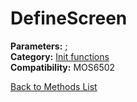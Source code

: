 # DefineScreen

**Parameters:** ;  
**Category:** [Init functions](../categories/init_functions.md)  
**Compatibility:** MOS6502  


[Back to Methods List](../../SUMMARY.md)
